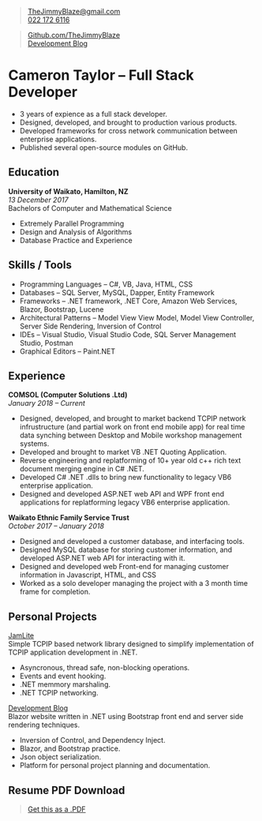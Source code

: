 > [TheJimmyBlaze@gmail.com](mailto:TheJimmyBlaze@gmail.com)  
[022 172 6116](tel:0221726116)  

> [Github.com/TheJimmyBlaze](https://github.com/TheJimmyBlaze)  
[Development Blog](https://camerontaylor.azurewebsites.net)

# Cameron Taylor &ndash; Full Stack Developer  
- 3 years of expience as a full stack developer.  
- Designed, developed, and brought to production various products.  
- Developed frameworks for cross network communication between enterprise applications.  
- Published several open-source modules on GitHub.  

## Education
**University of Waikato, Hamilton, NZ**  
*13 December 2017*  
Bachelors of Computer and Mathematical Science  
- Extremely Parallel Programming  
- Design and Analysis of Algorithms  
- Database Practice and Experience  

## Skills / Tools
- Programming Languages &ndash; C#, VB, Java, HTML, CSS
- Databases &ndash; SQL Server, MySQL, Dapper, Entity Framework
- Frameworks &ndash; .NET framework, .NET Core, Amazon Web Services, Blazor, Bootstrap, Lucene
- Architectural Patterns &ndash; Model View View Model, Model View Controller, Server Side Rendering, Inversion of Control
- IDEs &ndash; Visual Studio, Visual Studio Code, SQL Server Management Studio, Postman
- Graphical Editors &ndash; Paint.NET

## Experience  
**COMSOL (Computer Solutions .Ltd)**  
*January 2018 &ndash; Current*  
- Designed, developed, and brought to market backend TCPIP network infrustructure (and partial work on front end mobile app) for 
real time data synching between Desktop and Mobile workshop management systems.  
- Developed and brought to market VB .NET Quoting Application.
- Reverse engineering and replatforming of 10+ year old c++ rich text document merging engine in C# .NET.  
- Developed C# .NET .dlls to bring new functionality to legacy VB6 enterprise application.  
- Designed and developed ASP.NET web API and WPF front end applications for replatforming legacy VB6 enterprise application.  

**Waikato Ethnic Family Service Trust**  
*October 2017 &ndash; January 2018*  
- Designed and developed a customer database, and interfacing tools.
- Designed MySQL database for storing customer information, and developed ASP.NET web API for interacting with it.
- Designed and developed web Front-end for managing customer information in Javascript, HTML, and CSS
- Worked as a solo developer managing the project with a 3 month time frame for completion.

## Personal Projects  
[JamLite](https://github.com/TheJimmyBlaze/JamLite)   
Simple TCPIP based network library designed to simplify implementation of TCPIP application development in .NET.  
- Asyncronous, thread safe, non-blocking operations.  
- Events and event hooking.  
- .NET memmory marshaling.  
- .NET TCPIP networking.  

[Development Blog](https://github.com/TheJimmyBlaze/DevBlog)  
Blazor website written in .NET using Bootstrap front end and server side rendering techniques.  
- Inversion of Control, and Dependency Inject.  
- Blazor, and Bootstrap practice.  
- Json object serialization.  
- Platform for personal project planning and documentation.  
  
## Resume PDF Download  
>[Get this as a .PDF](https://github.com/TheJimmyBlaze/TheJimmyBlaze.github.io/blob/master/Resume.pdf])
